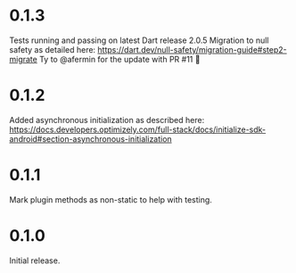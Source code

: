 # 0.1.3

Tests running and passing on latest Dart release 2.0.5
Migration to null safety as detailed here: https://dart.dev/null-safety/migration-guide#step2-migrate
Ty to @afermin for the update with PR #11 🙏

# 0.1.2

Added asynchronous initialization as described here: https://docs.developers.optimizely.com/full-stack/docs/initialize-sdk-android#section-asynchronous-initialization

# 0.1.1

Mark plugin methods as non-static to help with testing.

# 0.1.0

Initial release.
